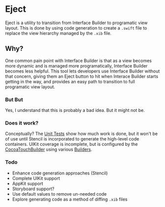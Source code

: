 # Eject

Eject is a utility to transition from Interface Builder to programatic view layout. This is done by using code generation to create a `.swift` file to replace the view hierarchy managed by the `.xib` file.

## Why?
One common pain point with Interface Builder is that as a view becomes more dynamic and is managed more programatically, Interface Builder becomes less helpful. This tool lets developers use Interface Builder without that concern, giving them an Eject button to hit when Interace Builder starts getting in the way, and provides an easy path to transition to full programatic view layout.

### But But
Yes, I understand that this is probably a bad idea. But it might not be.

### Does it work?
Conceptually? The [Unit Tests](EjectKitTests/EjectKitTests.swift#L136###testCollectionView) show how much work is done, but it won't be of use until Stencil is incorporated to generate the high-level code containers. UIKit coverage is incomplete, but is configured by the [CocoaTouchBuilder](EjectKit/Builder/CocoaTouchBuilder.swift) using various [Builders](EjectKit/Builder).

### Todo

- Enhance code generation approaches (Stencil)
- Complete UIKit support
- AppKit support
- Storyboard support?
- Use default values to remove un-needed code
- Explore generating code as a method of diffing `.xib` files
